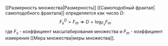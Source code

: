 [[Размерность множества|Размерность]] [[Самоподобный фрактал|самоподобного фрактала]] определяется как число $D$:$$F_s^D = F_m \Rightarrow D = \log_{F_s}{F_m}$$где $F_s$ - коэффициент масштабирования множества и $F_m$ - коэффициент измерения [[Мера множества|меры множества]].